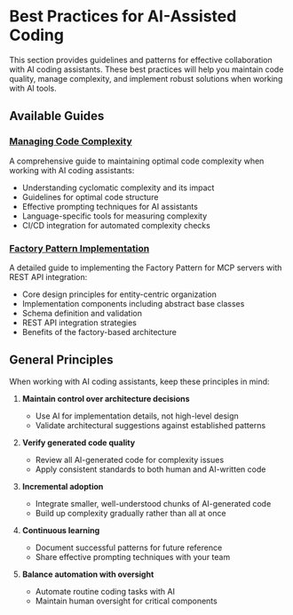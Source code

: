 # Best Practices for AI-Assisted Coding

This section provides guidelines and patterns for effective collaboration with AI coding assistants. These best practices will help you maintain code quality, manage complexity, and implement robust solutions when working with AI tools.

## Available Guides

### [Managing Code Complexity](cyclomatic-complexity.md)

A comprehensive guide to maintaining optimal code complexity when working with AI coding assistants:

- Understanding cyclomatic complexity and its impact
- Guidelines for optimal code structure
- Effective prompting techniques for AI assistants
- Language-specific tools for measuring complexity
- CI/CD integration for automated complexity checks

### [Factory Pattern Implementation](factory-pattern.md)

A detailed guide to implementing the Factory Pattern for MCP servers with REST API integration:

- Core design principles for entity-centric organization
- Implementation components including abstract base classes
- Schema definition and validation
- REST API integration strategies
- Benefits of the factory-based architecture

## General Principles

When working with AI coding assistants, keep these principles in mind:

1. **Maintain control over architecture decisions**
   - Use AI for implementation details, not high-level design
   - Validate architectural suggestions against established patterns

2. **Verify generated code quality**
   - Review all AI-generated code for complexity issues
   - Apply consistent standards to both human and AI-written code

3. **Incremental adoption**
   - Integrate smaller, well-understood chunks of AI-generated code
   - Build up complexity gradually rather than all at once

4. **Continuous learning**
   - Document successful patterns for future reference
   - Share effective prompting techniques with your team

5. **Balance automation with oversight**
   - Automate routine coding tasks with AI
   - Maintain human oversight for critical components
